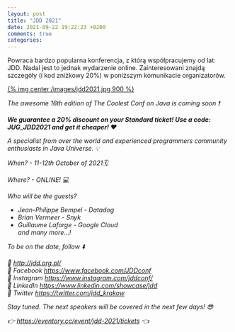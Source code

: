 ```yaml
---
layout: post
title: "JDD 2021"
date: 2021-09-22 19:22:23 +0200
comments: true
categories: 
---
```


Powraca bardzo popularna konferencja, z którą współpracujemy od lat: JDD. Nadal jest to jednak wydarzenie online. Zainteresowani znajdą szczegóły (i kod zniżkowy 20%) w poniższym komunikacie organizatorów.

[{% img center /images/jdd2021.jpg 900 %}]( http://jdd.org.pl/)

<i>
The awesome 16th edition of The Coolest Conf on Java is coming soon ❗️

<b>We guarantee a 20% discount on your Standard ticket! Use a code: JUG_JDD2021 and get it cheaper! ❤️</b>

A specialist from over the world and experienced programmers community enthusiasts in Java Universe. 💡

When? - 11-12th October of 2021🗓

Where? - ONLINE! 💻

Who will be the guests?<br>
- Jean-Philippe Bempel - Datadog<br>
- Brian Vermeer - Snyk<br>
- Guillaume Laforge - Google Cloud<br>
and many more…!

To be on the date, follow ⬇️


📍 http://jdd.org.pl/<br>
📍 Facebook https://www.facebook.com/JDDconf<br>
📍 Instagram https://www.instagram.com/jddconf/<br>
📍 LinkedIn https://www.linkedin.com/showcase/jdd<br>
📍 Twitter https://twitter.com/jdd_krakow<br>

Stay tuned. The next speakers will be covered in the next few days! 😎

👉 https://eventory.cc/event/jdd-2021/tickets 👈
</i>